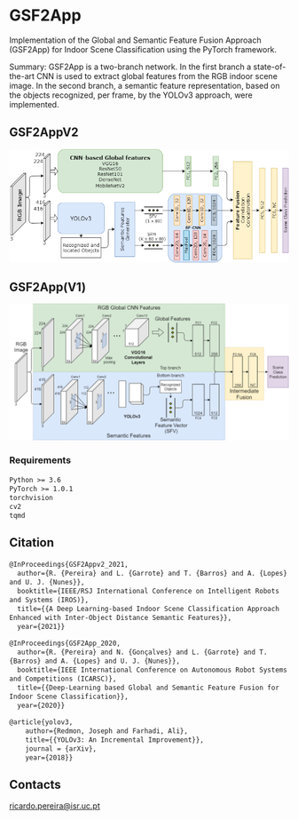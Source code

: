 # GSF2App
Implementation of the Global and Semantic Feature Fusion Approach (GSF2App) for Indoor Scene Classification using the PyTorch framework. 

Summary: GSF2App is a two-branch network. In the first branch a state-of-the-art CNN is used to extract global features from the RGB indoor scene image. In the second branch, a semantic feature representation, based on the objects recognized, per frame, by the YOLOv3 approach, were implemented. 

## GSF2AppV2
<p align="center"><img src="assets/GSF2AppV2.png" width="720"\></p>

## GSF2App(V1)
<p align="center"><img src="assets/GSF2App.png" width="720"\></p>

  
### Requirements

    Python >= 3.6
    PyTorch >= 1.0.1
    torchvision
    cv2
    tqmd
    

## Citation

```
@InProceedings{GSF2Appv2_2021,
  author={R. {Pereira} and L. {Garrote} and T. {Barros} and A. {Lopes} and U. J. {Nunes}},
  booktitle={IEEE/RSJ International Conference on Intelligent Robots and Systems (IROS)}, 
  title={{A Deep Learning-based Indoor Scene Classification Approach Enhanced with Inter-Object Distance Semantic Features}}, 
  year={2021}}
```

```
@InProceedings{GSF2App_2020,
  author={R. {Pereira} and N. {Gonçalves} and L. {Garrote} and T. {Barros} and A. {Lopes} and U. J. {Nunes}},
  booktitle={IEEE International Conference on Autonomous Robot Systems and Competitions (ICARSC)}, 
  title={{Deep-Learning based Global and Semantic Feature Fusion for Indoor Scene Classification}}, 
  year={2020}}
```

```
@article{yolov3,
	author={Redmon, Joseph and Farhadi, Ali},
	title={{YOLOv3: An Incremental Improvement}},
	journal = {arXiv},
	year={2018}}
```


## Contacts
ricardo.pereira@isr.uc.pt
